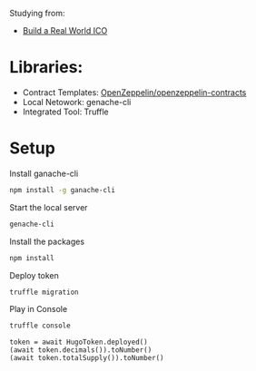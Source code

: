 
Studying from:

- [Build a Real World ICO](https://www.youtube.com/watch?v=2IqsgSyA8BQ&list=PLS5SEs8ZftgULF-lbxy-is9x_7mTMHFIN)


# Libraries:
- Contract Templates: [OpenZeppelin/openzeppelin-contracts](https://github.com/OpenZeppelin/openzeppelin-contracts)
- Local Netowork: genache-cli
- Integrated Tool: Truffle

# Setup

Install ganache-cli
``` bash
npm install -g ganache-cli
```

Start the local server
``` bash
genache-cli
```

Install the packages
``` bash 
npm install
```

Deploy token
``` bash
truffle migration
```

Play in Console

``` bash
truffle console
```

```
token = await HugoToken.deployed()
(await token.decimals()).toNumber()
(await token.totalSupply()).toNumber()
```

